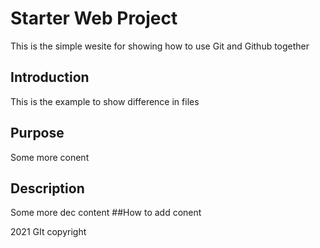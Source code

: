 # Starter Web Project 

This is the simple wesite for
showing how to use Git and Github together

## Introduction 
This is the example to show difference in files

## Purpose
Some more conent

## Description
Some more dec content
##How to add conent

2021 GIt copyright